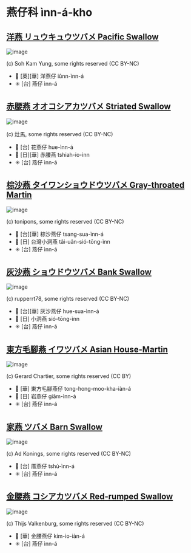 # 燕仔科 ìnn-á-kho

## [洋燕 リュウキュウツバメ Pacific Swallow](https://ebird.org/species/pacswa1)

![image](https://inaturalist-open-data.s3.amazonaws.com/photos/21313086/medium.jpeg)

(c) Soh Kam Yung, some rights reserved (CC BY-NC)

- 🎯 [英][華] 洋燕仔 iûnn-ìnn-á
- ✳️ [台] 燕仔 ìnn-á

## [赤腰燕 オオコシアカツバメ Striated Swallow](https://ebird.org/species/strswa2)

![image](https://inaturalist-open-data.s3.amazonaws.com/photos/30639270/medium.jpeg)

(c) 灶馬, some rights reserved (CC BY-NC)

- 🎯 [台] 花燕仔 hue-ìnn-á
- 🎯 [日][華] 赤腰燕 tshiah-io-ìnn
- ✳️ [台] 燕仔 ìnn-á

## [棕沙燕 タイワンショウドウツバメ Gray-throated Martin](https://ebird.org/species/gytmar1)

![image](https://inaturalist-open-data.s3.amazonaws.com/photos/56546388/medium.jpg)

(c) tonipons, some rights reserved (CC BY-NC)

- 🎯 [台][華] 棕沙燕仔 tsang-sua-ìnn-á
- 🎯 [日] 台灣小洞燕 tâi-uân-sió-tōng-ìnn
- ✳️ [台] 燕仔 ìnn-á

## [灰沙燕 ショウドウツバメ Bank Swallow](https://ebird.org/species/banswa)

![image](https://inaturalist-open-data.s3.amazonaws.com/photos/165349740/medium.jpg)

(c) rupperrt78, some rights reserved (CC BY-NC)

- 🎯 [台][華] 灰沙燕仔 hue-sua-ìnn-á
- 🎯 [日] 小洞燕 sió-tōng-ìnn
- ✳️ [台] 燕仔 ìnn-á

## [東方毛腳燕 イワツバメ Asian House-Martin](https://ebird.org/species/ashmar1)

![image](https://inaturalist-open-data.s3.amazonaws.com/photos/101435199/medium.jpg)

(c) Gerard Chartier, some rights reserved (CC BY)

- 🎯 [華] 東方毛腳燕仔 tong-hong-moo-kha-iàn-á
- 🎯 [日] 岩燕仔 giâm-ìnn-á
- ✳️ [台] 燕仔 ìnn-á

## [家燕 ツバメ Barn Swallow](https://ebird.org/species/barswa)

![image](https://inaturalist-open-data.s3.amazonaws.com/photos/122469139/medium.jpg)

(c) Ad Konings, some rights reserved (CC BY-NC)

- 🎯 [台] 厝燕仔 tshù-ìnn-á
- ✳️ [台] 燕仔 ìnn-á

## [金腰燕 コシアカツバメ Red-rumped Swallow](https://ebird.org/species/rerswa1)

![image](https://inaturalist-open-data.s3.amazonaws.com/photos/181691088/medium.jpg)

(c) Thijs Valkenburg, some rights reserved (CC BY-NC)

- 🎯 [華] 金腰燕仔 kim-io-iàn-á
- ✳️ [台] 燕仔 ìnn-á
